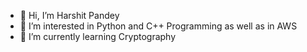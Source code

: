 - 👋 Hi, I’m Harshit Pandey
- 👀 I’m interested in Python and C++ Programming as well as in AWS
- 🌱 I’m currently learning Cryptography 


<!---
CallmeHP7/CallmeHP7 is a ✨ special ✨ repository because its `README.md` (this file) appears on your GitHub profile.
You can click the Preview link to take a look at your changes.
--->
